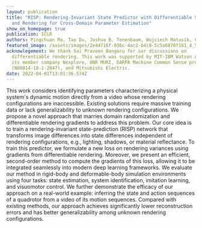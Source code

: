 ```yaml
---
layout: publication
title: "RISP: Rendering-Invariant State Predictor with Differentiable Simulation
  and Rendering for Cross-Domain Parameter Estimation"
show_on_homepage: true
publication: ICLR
authors: Pingchuan Ma, Tao Du, Joshua B. Tenenbaum, Wojciech Matusik, Chuang Gan
featured_image: /assets/images/2e44716f-036c-4ac2-b4c8-5c5a6870f181_4_5005_c.jpeg
acknowlegement: We thank Sai Praveen Bangaru for our discussions on
  differentiable rendering. This work was supported by MIT-IBM Watson AI Lab and
  its member company Nexplore, ONR MURI, DARPA Machine Common Sense program, ONR
  (N00014-18-1-2847), and Mitsubishi Electric.
date: 2022-04-01T13:01:36.574Z
---
```

This work considers identifying parameters characterizing a physical system's dynamic motion directly from a video whose rendering configurations are inaccessible. Existing solutions require massive training data or lack generalizability to unknown rendering configurations. We propose a novel approach that marries domain randomization and differentiable rendering gradients to address this problem. Our core idea is to train a rendering-invariant state-prediction (RISP) network that transforms image differences into state differences independent of rendering configurations, e.g., lighting, shadows, or material reflectance. To train this predictor, we formulate a new loss on rendering variances using gradients from differentiable rendering. Moreover, we present an efficient, second-order method to compute the gradients of this loss, allowing it to be integrated seamlessly into modern deep learning frameworks. We evaluate our method in rigid-body and deformable-body simulation environments using four tasks: state estimation, system identification, imitation learning, and visuomotor control. We further demonstrate the efficacy of our approach on a real-world example: inferring the state and action sequences of a quadrotor from a video of its motion sequences. Compared with existing methods, our approach achieves significantly lower reconstruction errors and has better generalizability among unknown rendering configurations.
